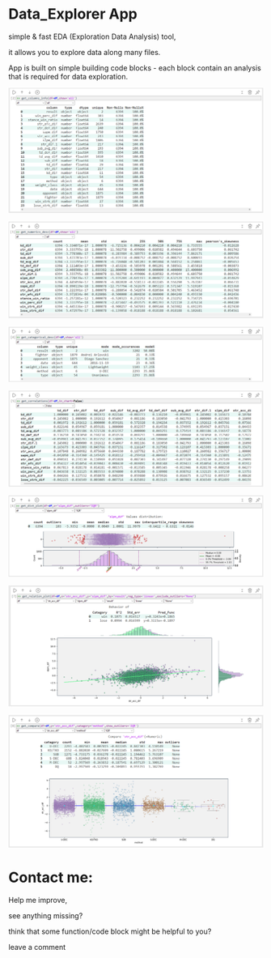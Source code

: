 # Data_Explorer App
simple & fast EDA (Exploration Data Analysis) tool, 

it allows you to explore data along many files.

App is built on simple building code blocks - each block contain an analysis
that is required for data exploration.

![get_columns_info](screenshots/get_columns_info.png)

![get_numerics_desc](screenshots/get_numerics_desc.png)

![get_categorical_desc](screenshots/get_categorical_desc.png)

![get_correlations](screenshots/get_correlations.png)

![get_dist_plot](screenshots/get_dist_plot.png)

![get_relation_plot](screenshots/get_relation_plot.png)

![get_comapre](screenshots/get_compare.png)

# Contact me:
Help me improve,

see anything missing?

think that some function/code block might be helpful to you?

leave a comment 



